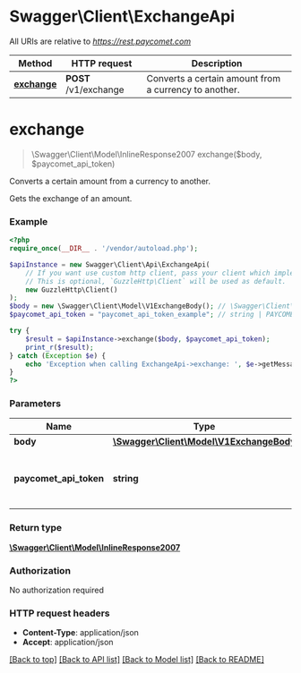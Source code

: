 # Swagger\Client\ExchangeApi

All URIs are relative to *https://rest.paycomet.com*

Method | HTTP request | Description
------------- | ------------- | -------------
[**exchange**](ExchangeApi.md#exchange) | **POST** /v1/exchange | Converts a certain amount from a currency to another.

# **exchange**
> \Swagger\Client\Model\InlineResponse2007 exchange($body, $paycomet_api_token)

Converts a certain amount from a currency to another.

Gets the exchange of an amount.

### Example
```php
<?php
require_once(__DIR__ . '/vendor/autoload.php');

$apiInstance = new Swagger\Client\Api\ExchangeApi(
    // If you want use custom http client, pass your client which implements `GuzzleHttp\ClientInterface`.
    // This is optional, `GuzzleHttp\Client` will be used as default.
    new GuzzleHttp\Client()
);
$body = new \Swagger\Client\Model\V1ExchangeBody(); // \Swagger\Client\Model\V1ExchangeBody | 
$paycomet_api_token = "paycomet_api_token_example"; // string | PAYCOMET API key (Query privilege required)

try {
    $result = $apiInstance->exchange($body, $paycomet_api_token);
    print_r($result);
} catch (Exception $e) {
    echo 'Exception when calling ExchangeApi->exchange: ', $e->getMessage(), PHP_EOL;
}
?>
```

### Parameters

Name | Type | Description  | Notes
------------- | ------------- | ------------- | -------------
 **body** | [**\Swagger\Client\Model\V1ExchangeBody**](../Model/V1ExchangeBody.md)|  | [optional]
 **paycomet_api_token** | **string**| PAYCOMET API key (Query privilege required) | [optional]

### Return type

[**\Swagger\Client\Model\InlineResponse2007**](../Model/InlineResponse2007.md)

### Authorization

No authorization required

### HTTP request headers

 - **Content-Type**: application/json
 - **Accept**: application/json

[[Back to top]](#) [[Back to API list]](../../README.md#documentation-for-api-endpoints) [[Back to Model list]](../../README.md#documentation-for-models) [[Back to README]](../../README.md)

